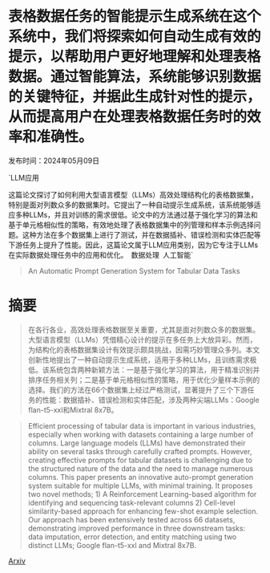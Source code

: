 # 表格数据任务的智能提示生成系统在这个系统中，我们将探索如何自动生成有效的提示，以帮助用户更好地理解和处理表格数据。通过智能算法，系统能够识别数据的关键特征，并据此生成针对性的提示，从而提高用户在处理表格数据任务时的效率和准确性。

发布时间：2024年05月09日

`LLM应用

这篇论文探讨了如何利用大型语言模型（LLMs）高效处理结构化的表格数据集，特别是面对列数众多的数据集时。它提出了一种自动提示生成系统，该系统能够适应多种LLMs，并且对训练的需求很低。论文中的方法通过基于强化学习的算法和基于单元格相似性的策略，有效地处理了表格数据集中的列管理和样本示例选择问题。这种方法在多个数据集上进行了测试，并在数据插补、错误检测和实体匹配等下游任务上提升了性能。因此，这篇论文属于LLM应用类别，因为它专注于LLMs在实际数据处理任务中的应用和优化。` `数据处理` `人工智能`

> An Automatic Prompt Generation System for Tabular Data Tasks

# 摘要

> 在各行各业，高效处理表格数据至关重要，尤其是面对列数众多的数据集。大型语言模型（LLMs）凭借精心设计的提示在多任务上大放异彩。然而，为结构化的表格数据集设计有效提示颇具挑战，因需巧妙管理众多列。本文创新性地提出了一种自动提示生成系统，适用于多种LLMs，且训练需求极低。该系统包含两种新颖方法：一是基于强化学习的算法，用于精准识别并排序任务相关列；二是基于单元格相似性的策略，用于优化少量样本示例的选择。我们的方法在66个数据集上经过严格测试，显著提升了三个下游任务的性能：数据插补、错误检测和实体匹配，涉及两种尖端LLMs：Google flan-t5-xxl和Mixtral 8x7B。

> Efficient processing of tabular data is important in various industries, especially when working with datasets containing a large number of columns. Large language models (LLMs) have demonstrated their ability on several tasks through carefully crafted prompts. However, creating effective prompts for tabular datasets is challenging due to the structured nature of the data and the need to manage numerous columns. This paper presents an innovative auto-prompt generation system suitable for multiple LLMs, with minimal training. It proposes two novel methods; 1) A Reinforcement Learning-based algorithm for identifying and sequencing task-relevant columns 2) Cell-level similarity-based approach for enhancing few-shot example selection. Our approach has been extensively tested across 66 datasets, demonstrating improved performance in three downstream tasks: data imputation, error detection, and entity matching using two distinct LLMs; Google flan-t5-xxl and Mixtral 8x7B.

[Arxiv](https://arxiv.org/abs/2405.05618)